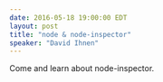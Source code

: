 ```yaml
---
date: 2016-05-18 19:00:00 EDT
layout: post
title: "node & node-inspector"
speaker: "David Ihnen"
---
```


Come and learn about node-inspector.
